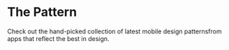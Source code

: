 # The Pattern

Check out the hand-picked collection of latest mobile design
patternsfrom apps that reflect the best in design.
